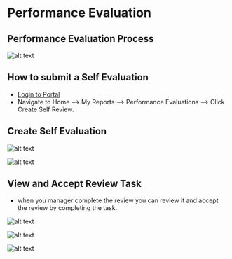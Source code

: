 Performance Evaluation
===========
Performance Evaluation Process
-----
![alt text](../../images/perf-eval/corp-perf-eval-process.png "Self Service")

How to submit a Self Evaluation
----
 - [Login to Portal](../../office/forgot-password.html "Login")
 - Navigate to Home --> My Reports --> Performance Evaluations --> Click Create Self Review.


Create Self Evaluation
----
![alt text](../../images/perf-eval/create-perf-eval.png "Performance Evaluation")

![alt text](../../images/perf-eval/corp-submit-self-eval.png "Performance Evaluation")

View and Accept Review Task
----

- when you manager complete the review you can review it and accept the review by completing the task.

![alt text](../../images/perf-eval/view-review.png "Performance Evaluation")

![alt text](../../images/perf-eval/corp-review-accept-1.png "Performance Evaluation")

![alt text](../../images/perf-eval/corp-review-accept-2.png "Performance Evaluation")